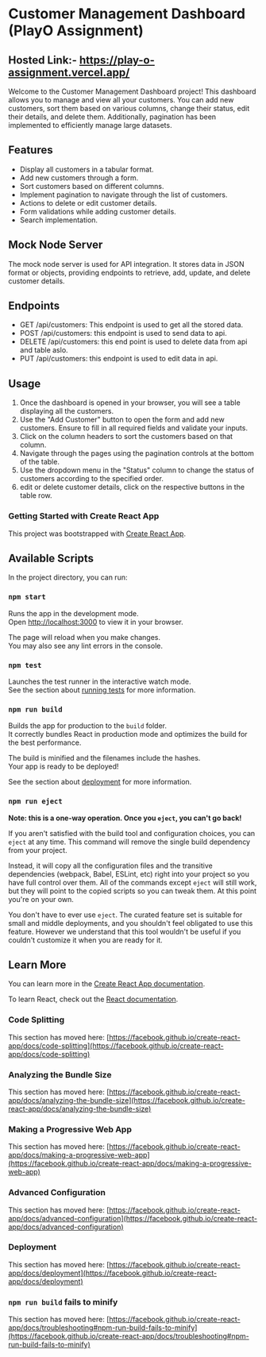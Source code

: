 # Customer Management Dashboard (PlayO Assignment)
## Hosted Link:- https://play-o-assignment.vercel.app/

Welcome to the Customer Management Dashboard project! This dashboard allows you to manage and view all your customers. 
You can add new customers, sort them based on various columns, change their status, edit their details,
and delete them. Additionally, pagination has been implemented to efficiently manage large datasets.

## Features
- Display all customers in a tabular format.
- Add new customers through a form.
- Sort customers based on different columns.
- Implement pagination to navigate through the list of customers.
- Actions to delete or edit customer details.
- Form validations while adding customer details.
- Search implementation.

## Mock Node Server
The mock node server is used for API integration. 
It stores data in JSON format or objects, providing endpoints to retrieve, add, update, and delete customer details.

## Endpoints
- GET /api/customers: This endpoint is used to get all the stored data.
- POST /api/customers: this endpoint is used to send data to api.
- DELETE /api/customers: this end point is used to delete data from api and table aslo.
- PUT /api/customers: this endpoint is used to edit data in api.

## Usage
1. Once the dashboard is opened in your browser, you will see a table displaying all the customers.
2. Use the "Add Customer" button to open the form and add new customers. Ensure to fill in all required fields and validate your inputs.
3. Click on the column headers to sort the customers based on that column.
4. Navigate through the pages using the pagination controls at the bottom of the table.
5. Use the dropdown menu in the "Status" column to change the status of customers according to the specified order.
6. edit or delete customer details, click on the respective buttons in the table row.

### Getting Started with Create React App

This project was bootstrapped with [Create React App](https://github.com/facebook/create-react-app).

## Available Scripts

In the project directory, you can run:

### `npm start`

Runs the app in the development mode.\
Open [http://localhost:3000](http://localhost:3000) to view it in your browser.

The page will reload when you make changes.\
You may also see any lint errors in the console.

### `npm test`

Launches the test runner in the interactive watch mode.\
See the section about [running tests](https://facebook.github.io/create-react-app/docs/running-tests) for more information.

### `npm run build`

Builds the app for production to the `build` folder.\
It correctly bundles React in production mode and optimizes the build for the best performance.

The build is minified and the filenames include the hashes.\
Your app is ready to be deployed!

See the section about [deployment](https://facebook.github.io/create-react-app/docs/deployment) for more information.

### `npm run eject`

**Note: this is a one-way operation. Once you `eject`, you can't go back!**

If you aren't satisfied with the build tool and configuration choices, you can `eject` at any time. This command will remove the single build dependency from your project.

Instead, it will copy all the configuration files and the transitive dependencies (webpack, Babel, ESLint, etc) right into your project so you have full control over them. All of the commands except `eject` will still work, but they will point to the copied scripts so you can tweak them. At this point you're on your own.

You don't have to ever use `eject`. The curated feature set is suitable for small and middle deployments, and you shouldn't feel obligated to use this feature. However we understand that this tool wouldn't be useful if you couldn't customize it when you are ready for it.

## Learn More

You can learn more in the [Create React App documentation](https://facebook.github.io/create-react-app/docs/getting-started).

To learn React, check out the [React documentation](https://reactjs.org/).

### Code Splitting

This section has moved here: [https://facebook.github.io/create-react-app/docs/code-splitting](https://facebook.github.io/create-react-app/docs/code-splitting)

### Analyzing the Bundle Size

This section has moved here: [https://facebook.github.io/create-react-app/docs/analyzing-the-bundle-size](https://facebook.github.io/create-react-app/docs/analyzing-the-bundle-size)

### Making a Progressive Web App

This section has moved here: [https://facebook.github.io/create-react-app/docs/making-a-progressive-web-app](https://facebook.github.io/create-react-app/docs/making-a-progressive-web-app)

### Advanced Configuration

This section has moved here: [https://facebook.github.io/create-react-app/docs/advanced-configuration](https://facebook.github.io/create-react-app/docs/advanced-configuration)

### Deployment

This section has moved here: [https://facebook.github.io/create-react-app/docs/deployment](https://facebook.github.io/create-react-app/docs/deployment)

### `npm run build` fails to minify

This section has moved here: [https://facebook.github.io/create-react-app/docs/troubleshooting#npm-run-build-fails-to-minify](https://facebook.github.io/create-react-app/docs/troubleshooting#npm-run-build-fails-to-minify)

